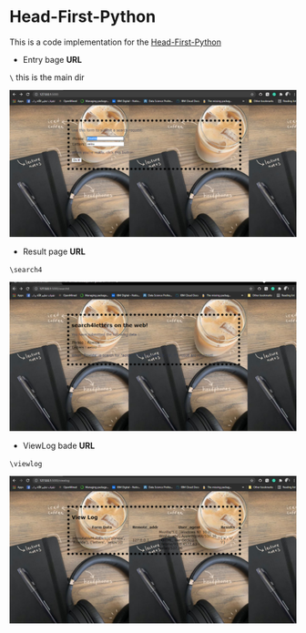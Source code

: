 # Head-First-Python


This is a code implementation for the [Head-First-Python](https://www.amazon.com/Head-First-Python-Brain-Friendly-Guide/dp/1449382673)

- Entry bage __URL__ 

`\` this is the main dir

<img src= "https://github.com/Rowida46/Head-First-Python/blob/main/img/entry.png" width="800">



- Result page __URL__ 

`\search4`

<img src= "https://github.com/Rowida46/Head-First-Python/blob/main/img/res.png" width="800">


- ViewLog bade __URL__  

`\viewlog`

<img src= "https://github.com/Rowida46/Head-First-Python/blob/main/img/view_log.png" width="800">
